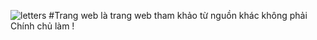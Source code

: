 
![letters](https://github.com/MinhTayPP/To_Tinh_Crush/assets/117957414/efc46102-27d4-4f40-a4d8-d5bb276b2853)
#Trang web là trang web tham khảo từ nguồn khác không phải Chính chủ làm !
